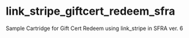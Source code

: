 # link_stripe_giftcert_redeem_sfra
Sample Cartridge for Gift Cert Redeem using link_stripe in SFRA ver. 6
